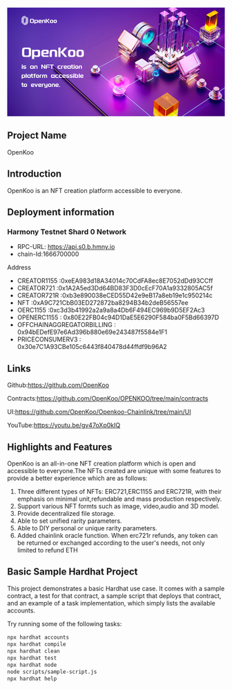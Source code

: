 
![image](https://raw.githubusercontent.com/OpenKoo/Openkoo-Chainlink/main/UI/openkoo.jpg)

## Project Name

OpenKoo

## Introduction

OpenKoo is an NFT creation platform accessible to everyone.


## Deployment information

### Harmony Testnet Shard 0 Network
  - RPC-URL: https://api.s0.b.hmny.io
  - chain-Id:1666700000



Address

- CREATOR1155 :0xeEA983d18A34014c70CdFA8ec8E7052dDd93CCff
- CREATOR721  :0x1A2A5ed3Dd64BD83F3D0cEcF70A1a9332805AC5f
- CREATOR721R :0xb3e890038eCED55D42e9eB17a8eb19e1c950214c
- NFT :0xA9C721CbB03ED272872ba8294B34b2deB56557ee
- OERC1155 :0xc3d3b41992a2a9a8a4Db6F494EC969b9D5EF2Ac3
- OPENERC1155 : 0x80E22FB04c94D1DaE5E6290F584ba0F5Bd66397D
- OFFCHAINAGGREGATORBILLING :  0x94bEDefE97e6Ad396b880e69e243487f5584e1F1
- PRICECONSUMERV3 : 0x30e7C1A93CBe105c6443f840478d44ffdf9b96A2


## Links

Github:https://github.com/OpenKoo  

Contracts:https://github.com/OpenKoo/OPENKOO/tree/main/contracts  

UI:https://github.com/OpenKoo/Openkoo-Chainlink/tree/main/UI  

YouTube:https://youtu.be/gv47oXp0kIQ


## Highlights and Features

OpenKoo is an all-in-one NFT creation platform which is open and accessible to everyone.The NFTs created are unique with some features to provide a better experience which are as follows:  
1. Three different types of NFTs: ERC721,ERC1155 and ERC721R, with their emphasis on minimal unit,refundable and mass production respectively.  
2. Support various NFT formts such as image, video,audio and 3D model.  
3. Provide decentralized file storage.  
4. Able to set unified rarity parameters.  
5. Able to DIY personal or unique rarity parameters. 
6. Added chainlink oracle function. When erc721r refunds, any token can be returned or exchanged according to the user's needs, not only limited to refund ETH


## Basic Sample Hardhat Project

This project demonstrates a basic Hardhat use case. It comes with a sample contract, a test for that contract, a sample script that deploys that contract, and an example of a task implementation, which simply lists the available accounts.

Try running some of the following tasks:

```shell
npx hardhat accounts
npx hardhat compile
npx hardhat clean
npx hardhat test
npx hardhat node
node scripts/sample-script.js
npx hardhat help
```
